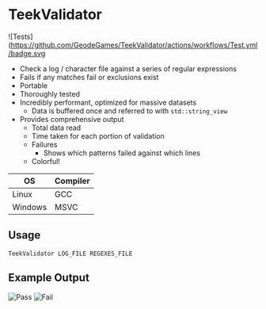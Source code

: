 # TeekValidator

![Tests](https://github.com/GeodeGames/TeekValidator/actions/workflows/Test.yml/badge.svg

- Check a log / character file against a series of regular expressions
- Fails if any matches fail or exclusions exist
- Portable
- Thoroughly tested
- Incredibly performant, optimized for massive datasets
    - Data is buffered once and referred to with `std::string_view`
- Provides comprehensive output
    - Total data read
    - Time taken for each portion of validation
    - Failures
        - Shows which patterns failed against which lines
    - Colorful!

| OS       | Compiler |
| -------- | -------- |
| Linux    | GCC      |
| Windows  | MSVC     |

## Usage
```
TeekValidator LOG_FILE REGEXES_FILE
```

## Example Output
![Pass](https://i.imgur.com/uOL91Qt.png)
![Fail](https://i.imgur.com/OGymPZc.png)